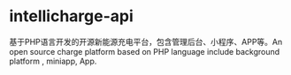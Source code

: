 # intellicharge-api
基于PHP语言开发的开源新能源充电平台，包含管理后台、小程序、APP等。An open source charge platform based on PHP language include background platform , miniapp, App.

